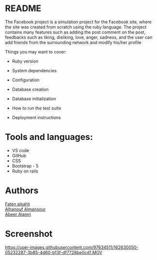 # README

The Facebook project is a simulation project for the Facebook site, where the site was created from scratch using the ruby language. The project contains many features such as adding the post comment on the post, feedbacks such as liking, disliking, love, anger, sadness, and the user can add friends from the surrounding network and modify his/her profile


Things you may want to cover:

* Ruby version

* System dependencies

* Configuration

* Database creation

* Database initialization

* How to run the test suite

* Deployment instructions

# Tools and languages:
*	VS code
* GitHub
*	CSS
*	Bootstrap - 5 
*	Ruby on rails 


# Authors
<a href="https://github.com/fatenalsahli">Faten alsahli</a>
<br>
<a href="https://github.com/Alhanouf0">Alhanouf Almansour</a>
<br>
<a href="https://github.com/abeeralamri">Abeer Alamri</a>

# Screenshot


https://user-images.githubusercontent.com/97634511/162630050-05232287-3b85-4d60-b13f-df7728be0cd1.MOV



